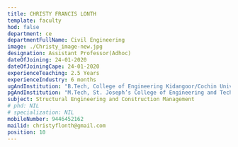 ```yaml
---
title: CHRISTY FRANCIS LONTH
template: faculty
hod: false
department: ce
departmentFullName: Civil Engineering
image: ./Christy_image-new.jpg
designation: Assistant Professor(Adhoc)
dateOfJoining: 24-01-2020
dateOfJoiningCape: 24-01-2020 
experienceTeaching: 2.5 Years
experienceIndustry: 6 months
ugAndInstitution: "B.Tech, College of Engineering Kidangoor/Cochin University of Science and Technology (CUSAT)"
pgAndInstitution: "M.Tech, St. Joseph’s College of Engineering and Technology, Palai/APJ Abdul Kalam Technological University (KTU)"
subject: Structural Engineering and Construction Management
# phd: NIL
# specialization: NIL
mobileNumber: 9446452162
mailid: christyflonth@gmail.com
position: 10
---
```

